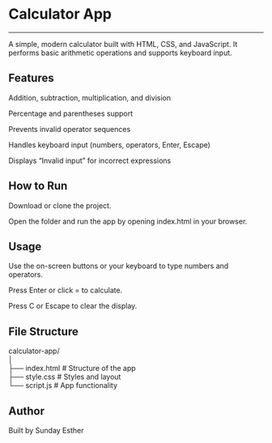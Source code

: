 # Calculator App
---
A simple, modern calculator built with HTML, CSS, and JavaScript.
It performs basic arithmetic operations and supports keyboard input.

## Features

Addition, subtraction, multiplication, and division

Percentage and parentheses support

Prevents invalid operator sequences

Handles keyboard input (numbers, operators, Enter, Escape)

Displays “Invalid input” for incorrect expressions

## How to Run

Download or clone the project.

Open the folder and run the app by opening index.html in your browser.

## Usage

Use the on-screen buttons or your keyboard to type numbers and operators.

Press Enter or click = to calculate.

Press C or Escape to clear the display.

## File Structure
calculator-app/<br>
│<br>
├── index.html      # Structure of the app<br>
├── style.css       # Styles and layout<br>
└── script.js       # App functionality

## Author

Built by Sunday Esther
